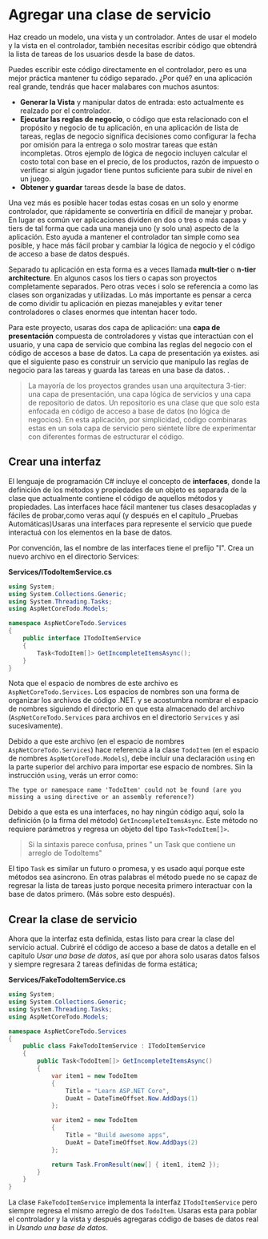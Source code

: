 # Agregar una clase de servicio
Haz creado un modelo, una vista y un controlador. Antes de usar el modelo y la vista en el controlador, también necesitas escribir código que obtendrá la lista de tareas de los usuarios desde la base de datos.

Puedes escribir este código directamente en el controlador, pero es una mejor práctica mantener tu código separado. ¿Por qué? en una aplicación real grande, tendrás que hacer malabares con muchos asuntos:

* **Generar la Vista** y manipular datos de entrada: esto actualmente es realzado por el controlador.
* **Ejecutar las reglas de negocio**, o código que esta relacionado con el propósito y negocio de tu aplicación, en una aplicación de lista de tareas, reglas de negocio significa decisiones como configurar la fecha por omisión para la entrega o solo mostrar tareas que están incompletas. Otros ejemplo de lógica de negocio incluyen calcular el costo total con base en el precio, de los productos, razón de impuesto o verificar si algún jugador tiene puntos suficiente para subir de nivel en un juego.
* **Obtener y guardar** tareas desde la base de datos.

Una vez más es posible hacer todas estas cosas en un solo y enorme controlador, que rápidamente se convertiría en difícil de manejar y probar. En lugar es común ver aplicaciones dividen en dos o tres o más capas y tiers de tal forma que cada una maneja uno (y solo una) aspecto de la aplicación. Esto ayuda a mantener el controlador tan simple como sea posible, y hace más fácil probar y cambiar la lógica de negocio y el código de acceso a base de datos después.

Separado tu aplicación en esta forma es a veces llamada **mult-tier** o **n-tier architecture**. En algunos casos los tiers o capas son proyectos completamente separados. Pero otras veces i solo se referencia a como las clases son organizadas y utilizadas. Lo más importante es pensar a cerca de como dividir tu aplicación en piezas manejables y evitar tener controladores o clases enormes que intentan hacer todo.

Para este proyecto, usaras dos capa de aplicación: una **capa de presentación** compuesta de controladores y vistas que interactúan con el usuario, y una capa de servicio que combina las reglas del negocio con el código de accesos a base de datos. La capa de presentación ya existes. asi que el siguiente paso es construir un servicio que manipulo las reglas de negocio para las tareas y guarda las tareas en una base da datos. .

> La mayoría de los proyectos grandes usan una arquitectura 3-tier: una capa de presentación, una capa lógica de servicios y una capa de repositorio de datos. Un repositorio es una clase que que solo esta enfocada en código de acceso a base de datos (no lógica de negocios). En esta aplicación, por simplicidad, código combinaras estas en un sola capa de servicio pero siéntete libre de experimentar con diferentes formas de estructurar el código.

## Crear una interfaz

El lenguaje de programación C# incluye el concepto de **interfaces**, donde la definición de los métodos y propiedades de un objeto es separada de la clase que actualmente contiene el código de aquellos métodos y propiedades. Las interfaces hace fácil mantener tus clases desacopladas y fáciles de probar,como veras aquí (y después en el capitulo _Pruebas Automáticas)Usaras una interfaces para represente el servicio que puede interactuá con los elementos en la base de datos.

Por convención, las el nombre de las interfaces tiene el prefijo "I". Crea un nuevo archivo en el directorio Services:

**Services/ITodoItemService.cs**

```csharp
using System;
using System.Collections.Generic;
using System.Threading.Tasks;
using AspNetCoreTodo.Models;

namespace AspNetCoreTodo.Services
{
    public interface ITodoItemService
    {
        Task<TodoItem[]> GetIncompleteItemsAsync();
    }
}
```

Nota que el espacio de nombres de este archivo es `AspNetCoreTodo.Services`. Los espacios de nombres son una forma de organizar los archivos de código .NET. y se acostumbra nombrar el espacio de nombres siguiendo el directorio en que esta almacenado del archivo (`AspNetCoreTodo.Services` para archivos en el directorio  `Services` y asi sucesivamente).

Debido a que este archivo (en el espacio de nombres `AspNetCoreTodo.Services`) hace referencia a la clase `TodoItem` (en el espacio de nombres `AspNetCoreTodo.Models`), debe incluir una declaración `using` en la parte superior del archivo para importar ese espacio de nombres. Sin la instrucción `using`, verás un error como:

```
The type or namespace name 'TodoItem' could not be found (are you missing a using directive or an assembly reference?)
```

Debido a que esta es una interfaces, no hay ningún código aquí, solo la definición (o la firma del método) `GetIncompleteItemsAsync`. Este método no requiere parámetros y regresa un objeto del tipo  `Task<TodoItem[]>`.
> Si la sintaxis parece confusa, prines " un Task que contiene un arreglo de TodoItems"


El tipo `Task` es similar un futuro o promesa, y es usado aquí porque este métodos sea asíncrono. En otras palabras el método puede no se capaz de regresar la lista de tareas justo porque necesita primero interactuar con la base de datos primero. (Más sobre esto después).

## Crear la clase de servicio

Ahora que la interfaz esta definida, estas listo para crear la clase del servicio actual. Cubriré el código de acceso a base de datos a detalle en el capitulo _Usar una base de datos_, así que por ahora solo usaras datos falsos y siempre regresara 2 tareas definidas de forma estática;

**Services/FakeTodoItemService.cs**

```csharp
using System;
using System.Collections.Generic;
using System.Threading.Tasks;
using AspNetCoreTodo.Models;

namespace AspNetCoreTodo.Services
{
    public class FakeTodoItemService : ITodoItemService
    {
        public Task<TodoItem[]> GetIncompleteItemsAsync()
        {
            var item1 = new TodoItem
            {
                Title = "Learn ASP.NET Core",
                DueAt = DateTimeOffset.Now.AddDays(1)
            };

            var item2 = new TodoItem
            {
                Title = "Build awesome apps",
                DueAt = DateTimeOffset.Now.AddDays(2)
            };

            return Task.FromResult(new[] { item1, item2 });
        }
    }
}
```

La clase `FakeTodoItemService` implementa la interfaz `ITodoItemService` pero siempre regresa el mismo arreglo de dos `TodoItem`. Usaras esta para poblar el controlador y la vista y después agregaras código de bases de datos real in _Usando una base de datos_.